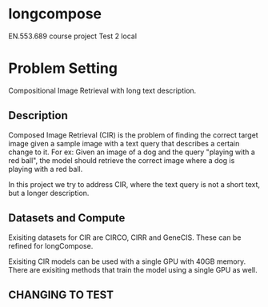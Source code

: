 # longcompose
EN.553.689 course project
Test 2 local

# Problem Setting
Compositional Image Retrieval with long text description. 

## Description
Composed Image Retrieval (CIR) is the problem of finding the correct target image given a sample image with a text query that describes a certain change to it.  For ex: Given an image of a dog and the query "playing with a red ball", the model should retrieve the correct image where a dog is playing with a red ball. 

In this project we try to address CIR, where the text query is not a short text, but a longer description. 

## Datasets and Compute
Exisiting datasets for CIR are CIRCO, CIRR and GeneCIS. These can be refined for longCompose. 

Exisiting CIR models can be used with a single GPU with 40GB memory. There are exisiting methods that train the model using a single GPU as well. 


## CHANGING TO TEST
